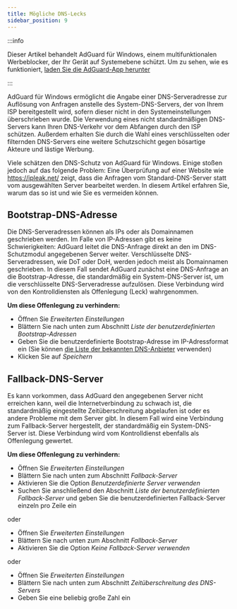 ```yaml
---
title: Mögliche DNS-Lecks
sidebar_position: 9
---
```


:::info

Dieser Artikel behandelt AdGuard für Windows, einem multifunktionalen Werbeblocker, der Ihr Gerät auf Systemebene schützt. Um zu sehen, wie es funktioniert, [laden Sie die AdGuard-App herunter](https://agrd.io/download-kb-adblock)

:::

AdGuard für Windows ermöglicht die Angabe einer DNS-Serveradresse zur Auflösung von Anfragen anstelle des System-DNS-Servers, der von Ihrem ISP bereitgestellt wird, sofern dieser nicht in den Systemeinstellungen überschrieben wurde. Die Verwendung eines nicht standardmäßigen DNS-Servers kann Ihren DNS-Verkehr vor dem Abfangen durch den ISP schützen. Außerdem erhalten Sie durch die Wahl eines verschlüsselten oder filternden DNS-Servers eine weitere Schutzschicht gegen bösartige Akteure und lästige Werbung.

Viele schätzen den DNS-Schutz von AdGuard für Windows. Einige stoßen jedoch auf das folgende Problem: Eine Überprüfung auf einer Website wie https://ipleak.net/ zeigt, dass die Anfragen vom Standard-DNS-Server statt vom ausgewählten Server bearbeitet werden. In diesem Artikel erfahren Sie, warum das so ist und wie Sie es vermeiden können.

## Bootstrap-DNS-Adresse

Die DNS-Serveradressen können als IPs oder als Domainnamen geschrieben werden. Im Falle von IP-Adressen gibt es keine Schwierigkeiten: AdGuard leitet die DNS-Anfrage direkt an den im DNS-Schutzmodul angegebenen Server weiter. Verschlüsselte DNS-Serveradressen, wie DoT oder DoH, werden jedoch meist als Domainnamen geschrieben. In diesem Fall sendet AdGuard zunächst eine DNS-Anfrage an die Bootstrap-Adresse, die standardmäßig ein System-DNS-Server ist, um die verschlüsselte DNS-Serveradresse aufzulösen. Diese Verbindung wird von den Kontrolldiensten als Offenlegung (Leck) wahrgenommen.

**Um diese Offenlegung zu verhindern:**

- Öffnen Sie *Erweiterten Einstellungen*
- Blättern Sie nach unten zum Abschnitt *Liste der benutzerdefinierten Bootstrap-Adressen*
- Geben Sie die benutzerdefinierte Bootstrap-Adresse im IP-Adressformat ein (Sie können [die Liste der bekannten DNS-Anbieter](https://adguard-dns.io/kb/general/dns-providers/) verwenden)
- Klicken Sie auf *Speichern*

## Fallback-DNS-Server

Es kann vorkommen, dass AdGuard den angegebenen Server nicht erreichen kann, weil die Internetverbindung zu schwach ist, die standardmäßig eingestellte Zeitüberschreitung abgelaufen ist oder es andere Probleme mit dem Server gibt. In diesem Fall wird eine Verbindung zum Fallback-Server hergestellt, der standardmäßig ein System-DNS-Server ist. Diese Verbindung wird vom Kontrolldienst ebenfalls als Offenlegung gewertet.

**Um diese Offenlegung zu verhindern:**

- Öffnen Sie *Erweiterten Einstellungen*
- Blättern Sie nach unten zum Abschnitt *Fallback-Server*
- Aktivieren Sie die Option *Benutzerdefinierte Server verwenden*
- Suchen Sie anschließend den Abschnitt *Liste der benutzerdefinierten Fallback-Server* und geben Sie die benutzerdefinierten Fallback-Server einzeln pro Zeile ein

oder

- Öffnen Sie *Erweiterten Einstellungen*
- Blättern Sie nach unten zum Abschnitt *Fallback-Server*
- Aktivieren Sie die Option *Keine Fallback-Server verwenden*

oder

- Öffnen Sie *Erweiterten Einstellungen*
- Blättern Sie nach unten zum Abschnitt *Zeitüberschreitung des DNS-Servers*
- Geben Sie eine beliebig große Zahl ein
